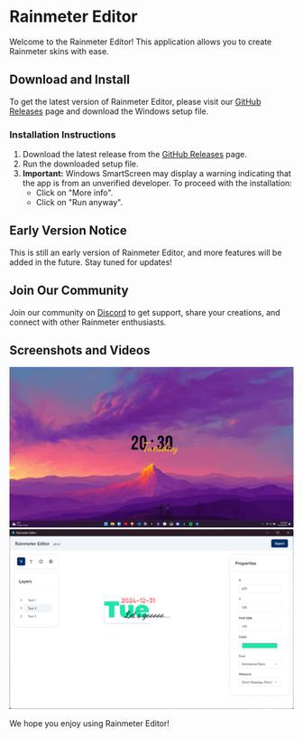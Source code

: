 # Rainmeter Editor

Welcome to the Rainmeter Editor! This application allows you to create Rainmeter skins with ease.

## Download and Install

To get the latest version of Rainmeter Editor, please visit our [GitHub Releases](https://github.com/kethakav/rainmeter-editor-releases/releases) page and download the Windows setup file.

### Installation Instructions

1. Download the latest release from the [GitHub Releases](https://github.com/kethakav/rainmeter-editor-releases/releases) page.
2. Run the downloaded setup file.
3. **Important:** Windows SmartScreen may display a warning indicating that the app is from an unverified developer. To proceed with the installation:
   - Click on "More info".
   - Click on "Run anyway".

## Early Version Notice

This is still an early version of Rainmeter Editor, and more features will be added in the future. Stay tuned for updates!

## Join Our Community

Join our community on [Discord](https://discord.gg/tzY82KkS4H) to get support, share your creations, and connect with other Rainmeter enthusiasts.

## Screenshots and Videos

[![Video 2](media/images/explorer_QlFPmVzH8R.png)](media/videos/2024-12-31%2020-09-23.mkv)
![Screenshot 1](media/images/rainmeter-editor_jTVEhTw0Va.png)

We hope you enjoy using Rainmeter Editor!